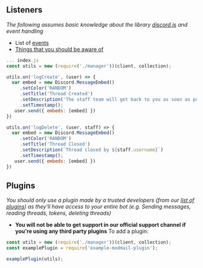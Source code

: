 ## Listeners
*The following assumes basic knowledge about the library [discord.js](https://npmjs.com/discord.js) and event handling*
- List of [events](https://github.com/BotStudios/modmailbot/blob/main/info.json)
- [Things that you should be aware of](https://github.com/BotStudios/modmailbot/wiki/Faq#1-listenersevent-handling)
```js
... index.js
const utils = new (require('./manager'))(client, collection);

utils.on('logCreate', (user) => {
  var embed = new Discord.MessageEmbed()
     .setColor('RANDOM')
     .setTitle('Thread Created')
     .setDescription('The staff team will get back to you as soon as possible.')
     .setTimestamp();
   user.send({ embeds: [embed] })
})

utils.on('logDelete', (user, staff) => { 
  var embed = new Discord.MessageEmbed()
     .setColor('RANDOM')
     .setTitle('Thread Closed')
     .setDescription(`Thread closed by ${staff.username}`)
     .setTimestamp();
   user.send({ embeds: [embed] })
})
```

## Plugins
*You should only use a plugin made by a trusted developers (from our [list of plugins](https://github.com/BotStudios/ModmailBot/Wiki/Plugins)) as they'll have access to your entire bot (e.g. Sending messages, reading threads, tokens, deleting threads)*
- **You will not be able to get support in our official support channel if you're using any third party plugins**
To add a plugin:
```js
const utils = new (require('./manager'))(client, collection);
const examplePlugin = require('example-modmail-plugin');

examplePlugin(utils);
```
